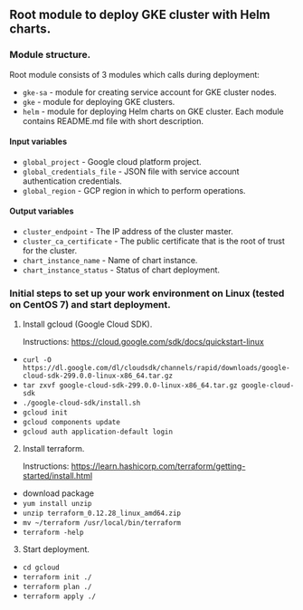 
## Root module to deploy GKE cluster with Helm charts.


### Module structure.
Root module consists of 3 modules which calls during deployment:
- `gke-sa` - module for creating service account for GKE cluster nodes.
- `gke` - module for deploying GKE clusters.
- `helm` - module for deploying Helm charts on GKE cluster.
Each module contains README.md file with short description.

#### Input variables
- `global_project` - Google cloud platform project.
- `global_credentials_file` - JSON file with service account authentication credentials.
- `global_region` - GCP region in which to perform operations.

#### Output variables
- `cluster_endpoint` - The IP address of the cluster master.
- `cluster_ca_certificate` - The public certificate that is the root of trust for the cluster.
- `chart_instance_name` - Name of chart instance.
- `chart_instance_status` - Status of chart deployment.

### Initial steps to set up your work environment on Linux (tested on CentOS 7) and start deployment.

1. Install gcloud (Google Cloud SDK).

    Instructions: https://cloud.google.com/sdk/docs/quickstart-linux
- `curl -O https://dl.google.com/dl/cloudsdk/channels/rapid/downloads/google-cloud-sdk-299.0.0-linux-x86_64.tar.gz`
- `tar zxvf google-cloud-sdk-299.0.0-linux-x86_64.tar.gz google-cloud-sdk`
- `./google-cloud-sdk/install.sh`
- `gcloud init`
- `gcloud components update`
- `gcloud auth application-default login`

2. Install terraform.

    Instructions: https://learn.hashicorp.com/terraform/getting-started/install.html
- download package
- `yum install unzip`
- `unzip terraform_0.12.28_linux_amd64.zip`
- `mv ~/terraform /usr/local/bin/terraform`
- `terraform -help` 
    
3. Start deployment.
- `cd gcloud`
- `terraform init ./`
- `terraform plan ./`
- `terraform apply ./`

